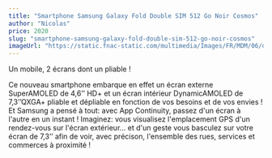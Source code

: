 ```yaml
---
title: "Smartphone Samsung Galaxy Fold Double SIM 512 Go Noir Cosmos"
author: "Nicolas"
price: 2020
slug: "smartphone-samsung-galaxy-fold-double-sim-512-go-noir-cosmos"
imageUrl: "https://static.fnac-static.com/multimedia/Images/FR/MDM/06/d0/c1/12701702/1540-1/tsp20191004171531/Smartphone-Samsung-Galaxy-Fold-Double-SIM-512-Go-Noir-Cosmos.jpg"
---
```


Un mobile, 2 écrans dont un pliable !

Ce nouveau smartphone embarque en effet un écran externe SuperAMOLED de 4,6’’ HD+ et un écran intérieur DynamicAMOLED de 7,3’’QXGA+ pliable et dépliable en fonction de vos besoins et de vos envies ! Et Samsung a pensé à tout: avec App Continuity, passez d'un écran à l'autre en un instant ! Imaginez: vous visualisez l'emplacement GPS d'un rendez-vous sur l'écran extérieur... et d'un geste vous basculez sur votre écran de 7,3’’ afin de voir, avec précison, l'ensemble des rues, services et commerces à proximité !

